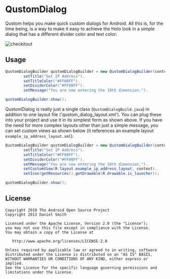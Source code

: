 QustomDialog
=======

Qustom helps you make quick custom dialogs for Android. All this is, for the time being, is a way to make it easy to achieve the Holo look in a simple dialog that has a different divider color and text color:

![checkitout](http://i.imgur.com/rVCs1Fc.png)

Usage
-----
```java
QustomDialogBuilder qustomDialogBuilder = new QustomDialogBuilder(context).
		setTitle("Set IP Address").
		setTitleColor("#FF00FF").
		setDividerColor("#FF00FF").
		setMessage("You are now entering the 10th dimension.").

qustomDialogBuilder.show();
```

QustomDialog is really just a single class (`QustomDialogBuild.java`) in addition to one layout file ('qustom_dialog_layout.xml'). You can plug these into your project and use it in its simplest form as shown above. If you have the need for more complex layouts other than just a simple message, you can set custom views as shown below (it references an example layout `example_ip_address_layout.xml`).

```java
QustomDialogBuilder qustomDialogBuilder = new QustomDialogBuilder(context).
		setTitle("Set IP Address").
		setTitleColor("#FF00FF").
		setDividerColor("#FF00FF").
		setMessage("You are now entering the 10th dimension.").
		setCustomView(R.layout.example_ip_address_layout, context).
		setIcon(getResources().getDrawable(R.drawable.ic_launcher));

qustomDialogBuilder.show();
```


License
-------

    Copyright 2010 The Android Open Source Project
    Copyright 2013 Daniel Smith

    Licensed under the Apache License, Version 2.0 (the "License");
    you may not use this file except in compliance with the License.
    You may obtain a copy of the License at

       http://www.apache.org/licenses/LICENSE-2.0

    Unless required by applicable law or agreed to in writing, software
    distributed under the License is distributed on an "AS IS" BASIS,
    WITHOUT WARRANTIES OR CONDITIONS OF ANY KIND, either express or implied.
    See the License for the specific language governing permissions and
    limitations under the License.